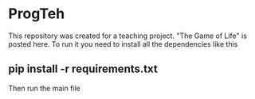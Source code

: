 # ProgTeh

This repository was created for a teaching project. "The Game of Life" is posted here. 
To run it you need to install all the dependencies like this
## pip install -r requirements.txt            
Then run the main file
                 